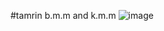 #tamrin b.m.m and k.m.m
![image](https://github.com/Sadrakhtarshenas/python/assets/140339193/35ab98dd-335a-416f-9e0d-24c97c459df0)

